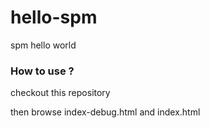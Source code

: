 # hello-spm

spm hello world

### How to use ?

checkout this repository

then browse index-debug.html and index.html
